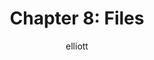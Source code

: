 ---
author: elliott
layout: post
title: "Chapter 8: Files"
categories: reading
link: https://books.trinket.io/pfe/07-files.html
---